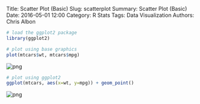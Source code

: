 Title: Scatter Plot (Basic)
Slug: scatterplot
Summary: Scatter Plot (Basic)
Date: 2016-05-01 12:00
Category: R Stats
Tags: Data Visualization
Authors: Chris Albon




```R
# load the ggplot2 package
library(ggplot2)
```


```R
# plot using base graphics
plot(mtcars$wt, mtcars$mpg)
```


![png]({filename}/images/scatterplot_files/scatterplot_2_0.png)



```R
# plot using ggplot2
ggplot(mtcars, aes(x=wt, y=mpg)) + geom_point()
```









![png]({filename}/images/scatterplot_files/scatterplot_3_1.png)
